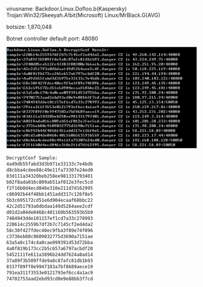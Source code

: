 virusname: Backdoor.Linux.Dofloo.b(Kaspersky) Trojan:Win32/Skeeyah.A!bit(Microsoft)  Linux/MrBlack.G(AVG)

botsize: 1,870,048

Botnet controller default port: 48080

![](DecryptConf_Result.png)

```
DecryptConf Sample:
4ad9db55fabd3d3b971e33133c7e4bdb
d8cbba4cdee88c49e11fa73307e24ed0
83d111a34320beb258ee981331793401
b02f8ada016c809ab51af012e3fec5cd
f2f16b0d4ecd846e310e211d7d162995
c86992b44f48bb1451add317c126f8e5
5b3c695172cd51e6d904ecaaf68bbc22
42c2d51793a0dbdaa149d5264aee2cdf
d01d2a04de0468c401160b563593b5b9
7484943dde101157ef1cd7a33c278993
220614c2559b7df2b7c7145cf2ed4da2
58c30f427fdec40ec9fba3f89e74f096
c3736eb80c9609032775d3690a7151ae
63a5a0c174c4a0cae099391d53d72bba
4a0f819b173cc2b5c657a6797acbdf20
5452111fe611a3896b24dd7624a8ad14
37a89f3b509ffde9a8c87afc81db1b93
8337f89ff0e9947103a7bf8689aece19
791ea311f3553e0121793ef6cc4a1ac9
74702753aad2ebd93cd0e9e88bb3f7cd

```
